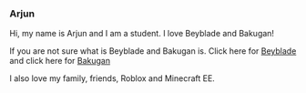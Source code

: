 ###                                Arjun


   Hi, my name is Arjun and I am a student. I love Beyblade and Bakugan!

If you are not sure what is Beyblade and Bakugan is. Click here for [Beyblade](https://en.wikipedia.org/wiki/Beyblade_Burst) and click here for [Bakugan](https://en.wikipedia.org/wiki/Bakugan:_Battle_Planet) 

I also love my family, friends, Roblox and Minecraft EE. 

